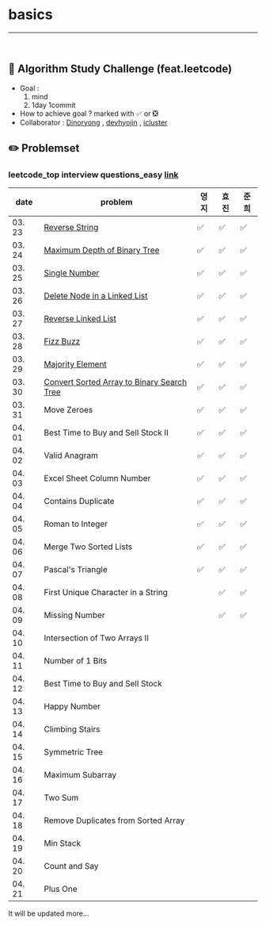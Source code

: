 # basics

---

<br>

## :notebook_with_decorative_cover: Algorithm Study Challenge (feat.leetcode)

- Goal :
  1. mind
  2. 1day 1commit
- How to achieve goal ? marked with :white_check_mark: or :negative_squared_cross_mark:
- Collaborator : [Dinoryong](https://github.com/Dinoryong) , [devhyojin]() , [icluster]()

## :pencil2: Problemset

### leetcode_top interview questions_easy [link](https://leetcode.com/problemset/algorithms/?difficulty=Easy)

| date   | problem                                                      | 영지               | 효진               | 준희               |
| ------ | ------------------------------------------------------------ | ------------------ | ------------------ | ------------------ |
| 03. 23 | [Reverse String](https://leetcode.com/problems/reverse-string/) | :white_check_mark: | :white_check_mark: | :white_check_mark: |
| 03. 24 | [Maximum Depth of Binary Tree](https://leetcode.com/problems/maximum-depth-of-binary-tree/) | :white_check_mark: | :white_check_mark: | :white_check_mark: |
| 03. 25 | [Single Number](https://leetcode.com/problems/single-number/) | :white_check_mark: | :white_check_mark: | :white_check_mark: |
| 03. 26 | [Delete Node in a Linked List](https://leetcode.com/problems/delete-node-in-a-linked-list/) | :white_check_mark: | :white_check_mark: | :white_check_mark: |
| 03. 27 | [Reverse Linked List](https://leetcode.com/problems/reverse-linked-list/) | :white_check_mark: | :white_check_mark: | :white_check_mark: |
| 03. 28 | [Fizz Buzz](https://leetcode.com/problems/fizz-buzz/)        | :white_check_mark: | :white_check_mark: | :white_check_mark: |
| 03. 29 | [Majority Element](https://leetcode.com/problems/majority-element/) | :white_check_mark: | :white_check_mark: | :white_check_mark: |
| 03. 30 | [Convert Sorted Array to Binary Search Tree](https://leetcode.com/problems/convert-sorted-array-to-binary-search-tree/) | :white_check_mark: | :white_check_mark: | :white_check_mark: |
| 03. 31 | Move Zeroes<br/>                                             | :white_check_mark: | :white_check_mark: | :white_check_mark: |
| 04. 01 | Best Time to Buy and Sell Stock II<br/>                      | :white_check_mark: | :white_check_mark: | :white_check_mark: |
| 04. 02 | Valid Anagram<br/>                                           | :white_check_mark: | :white_check_mark: | :white_check_mark: |
| 04. 03 | Excel Sheet Column Number <br/>                              | :white_check_mark: | :white_check_mark: | :white_check_mark: |
| 04. 04 | Contains Duplicate<br/>                                      | :white_check_mark: | :white_check_mark: | :white_check_mark: |
| 04. 05 | Roman to Integer<br/>                                        | :white_check_mark: | :white_check_mark: | :white_check_mark: |
| 04. 06 | Merge Two Sorted Lists<br/>                                  | :white_check_mark: | :white_check_mark: | :white_check_mark: |
| 04. 07 | Pascal's Triangle<br/>                                       | :white_check_mark: | :white_check_mark: | :white_check_mark: |
| 04. 08 | First Unique Character in a String<br/>                      |                    | :white_check_mark: | :white_check_mark: |
| 04. 09 | Missing Number<br/>                                          |                    | :white_check_mark: | :white_check_mark: |
| 04. 10 | Intersection of Two Arrays II<br/>                           |                    |                    |                    |
| 04. 11 | Number of 1 Bits<br/>                                        |                    |                    |                    |
| 04. 12 | Best Time to Buy and Sell Stock<br/>                         |                    |                    |                    |
| 04. 13 | Happy Number<br/>                                            |                    |                    |                    |
| 04. 14 | Climbing Stairs<br/>                                         |                    |                    |                    |
| 04. 15 | Symmetric Tree<br/>                                          |                    |                    |                    |
| 04. 16 | Maximum Subarray<br/>                                        |                    |                    |                    |
| 04. 17 | Two Sum<br/>                                                 |                    |                    |                    |
| 04. 18 | Remove Duplicates from Sorted Array<br/>                     |                    |                    |                    |
| 04. 19 | Min Stack<br/>                                               |                    |                    |                    |
| 04. 20 | Count and Say<br/>                                           |                    |                    |                    |
| 04. 21 | Plus One<br/>                                                |                    |                    |                    |

It will be updated more...
